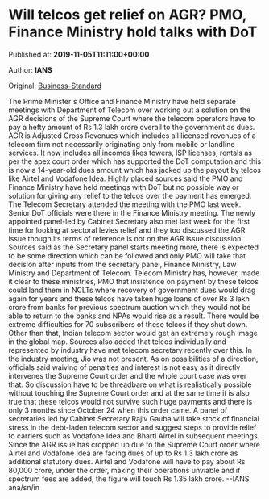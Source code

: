 
# Will telcos get relief on AGR? PMO, Finance Ministry hold talks with DoT

Published at: **2019-11-05T11:11:00+00:00**

Author: **IANS**

Original: [Business-Standard](https://www.business-standard.com/article/economy-policy/will-telcos-get-relief-on-agr-pmo-finance-ministry-hold-talks-with-dot-119110500939_1.html)

The Prime Minister's Office and Finance Ministry have held separate meetings with Department of Telecom over working out a solution on the AGR decisions of the Supreme Court where the telecom operators have to pay a hefty amount of Rs 1.3 lakh crore overall to the government as dues.
AGR is Adjusted Gross Revenues which includes all licensed revenues of a telecom firm not necessarily originating only from mobile or landline services.
It now includes all incomes likes towers, ISP licenses, rentals as per the apex court order which has supported the DoT computation and this is now a 14-year-old dues amount which has jacked up the payout by telcos like Airtel and Vodafone Idea.
Highly placed sources said the PMO and Finance Ministry have held meetings with DoT but no possible way or solution for giving any relief to the telcos over the payment has emerged.
The Telecom Secretary attended the meeting with the PMO last week. Senior DoT officials were there in the Finance Ministry meeting. The newly appointed panel-led by Cabinet Secretary also met last week for the first time for looking at sectoral levies relief and they too discussed the AGR issue though its terms of reference is not on the AGR issue discussion.
Sources said as the Secretary panel starts meeting more, there is expected to be some direction which can be followed and only PMO will take that decision after inputs from the secretary panel, Finance Ministry, Law Ministry and Department of Telecom.
Telecom Ministry has, however, made it clear to these ministries, PMO that insistence on payment by these telcos could land them in NCLTs where recovery of government dues would drag again for years and these telcos have taken huge loans of over Rs 3 lakh crore from banks for previous spectrum auction which they would not be able to return to the banks and NPAs would rise as a result.
There would be extreme difficulties for 70 subscribers of these telcos if they shut down. Other than that, Indian telecom sector would get an extremely rough image in the global map.
Sources also added that telcos individually and represented by industry have met telecom secretary recently over this. In the industry meeting, Jio was not present.
As on possibilities of a direction, officials said waiving of penalties and interest is not easy as it directly intervenes the Supreme Court order and the whole court case was over that. So discussion have to be threadbare on what is realistically possible without touching the Supreme Court order and at the same time it is also true that these telcos would not survive such huge payments and there is only 3 months since October 24 when this order came.
A panel of secretaries led by Cabinet Secretary Rajiv Gauba will take stock of financial stress in the debt-laden telecom sector and suggest steps to provide relief to carriers such as Vodafone Idea and Bharti Airtel in subsequent meetings.
Since the AGR issue has cropped up due to the Supreme Court order where Airtel and Vodafone Idea are facing dues of up to Rs 1.3 lakh crore as additional statutory dues.
Airtel and Vodafone will have to pay about Rs 80,000 crore, under the order, making their operations unviable and if spectrum fees are added, the figure will touch Rs 1.35 lakh crore.
--IANS
ana/sn/in
